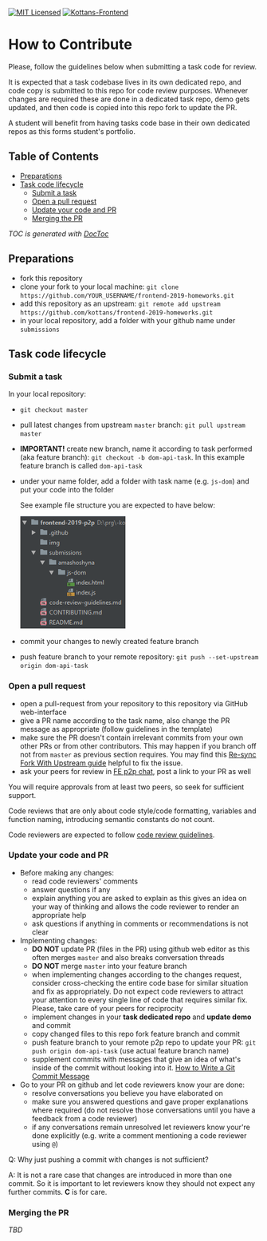 [![MIT Licensed][icon-mit]][license]
[![Kottans-Frontend][icon-kottans]][kottans-frontend]

# How to Contribute

Please, follow the guidelines below when submitting
a task code for review.

It is expected that a task codebase lives in its own dedicated repo,
and code copy is submitted to this repo for code review purposes.
Whenever changes are required these are done in a dedicated task
repo, demo gets updated, and then code is copied into this
repo fork to update the PR.

A student will benefit from having tasks code base in their own
dedicated repos as this forms student's portfolio.

<!-- START doctoc generated TOC please keep comment here to allow auto update -->
<!-- DON'T EDIT THIS SECTION, INSTEAD RE-RUN doctoc TO UPDATE -->
## Table of Contents

- [Preparations](#preparations)
- [Task code lifecycle](#task-code-lifecycle)
  - [Submit a task](#submit-a-task)
  - [Open a pull request](#open-a-pull-request)
  - [Update your code and PR](#update-your-code-and-pr)
  - [Merging the PR](#merging-the-pr)

<!-- END doctoc generated TOC please keep comment here to allow auto update -->
*TOC is generated with [DocToc](https://github.com/thlorenz/doctoc)*

## Preparations

- fork this repository
- clone your fork to your local machine:
  `git clone https://github.com/YOUR_USERNAME/frontend-2019-homeworks.git`
- add this repository as an upstream:
  `git remote add upstream https://github.com/kottans/frontend-2019-homeworks.git`
- in your local repository, add a folder with your github name under
  `submissions`

## Task code lifecycle

### Submit a task

In your local repository:

- `git checkout master`
- pull latest changes from upstream `master` branch:
  `git pull upstream master`
- **IMPORTANT!** create new branch, name it according to task performed
  (aka feature branch): `git checkout -b dom-api-task`.
  In this example feature branch is called `dom-api-task`
- under your name folder, add a folder with task name (e.g. `js-dom`)
  and put your code into the folder

  See example file structure you are expected to have below:

  ![File structure example](img/file-structure.png)

- commit your changes to newly created feature branch
- push feature branch to your remote repository:
  `git push --set-upstream origin dom-api-task`

### Open a pull request

- open a pull-request from your repository to this repository
  via GitHub web-interface
- give a PR name according to the task name,
  also change the PR message as appropriate
  (follow guidelines in the template)
- make sure the PR doesn't contain irrelevant commits
  from your own other PRs or from other contributors.
  This may happen if you branch off not from `master`
  as previous section requires. You may find this
  [Re-sync Fork With Upstream guide](https://gist.github.com/OleksiyRudenko/8b3ddb664308de0634b53c525e551d8b)
  helpful to fix the issue.
- ask your peers for review in
  [FE p2p chat](https://t.me/joinchat/???????????????),
  post a link to your PR as well

You will require approvals from at least two peers, so seek
for sufficient support.

Code reviews that are only about code style/code formatting,
variables and function naming,
introducing semantic constants do not count.

Code reviewers are expected to follow
[code review guidelines](./code-review-guidelines.md).

### Update your code and PR

- Before making any changes:
  - read code reviewers' comments
  - answer questions if any
  - explain anything you are asked to explain
    as this gives an idea on your way of thinking and allows
    the code reviewer to render an appropriate help
  - ask questions if anything in comments or recommendations
    is not clear
- Implementing changes:
  - **DO NOT** update PR (files in the PR) using github web editor
    as this often merges `master` and also breaks conversation threads
  - **DO NOT** merge `master` into your feature branch
  - when implementing changes according to the changes request,
    consider cross-checking the entire code base for similar
    situation and fix as appropriately. Do not expect code reviewers
    to attract your attention to every single line of code that
    requires similar fix. Please, take care of your peers for reciprocity
  - implement changes in your **task dedicated repo** and **update demo**
    and commit
  - copy changed files to this repo fork feature branch and commit
  - push feature branch to your remote p2p repo to update your PR:
    `git push origin dom-api-task`
    (use actual feature branch name)
  - supplement commits with messages that give an idea of what's inside
    of the commit without looking into it.
    [How to Write a Git Commit Message](https://chris.beams.io/posts/git-commit/)
- Go to your PR on github and let code reviewers know your are done:
  - resolve conversations you believe you have elaborated on
  - make sure you answered questions and gave proper explanations where
    required (do not resolve those conversations until you have a feedback
    from a code reviewer)
  - if any conversations remain unresolved let reviewers
    know your're done explicitly (e.g. write a comment mentioning
    a code reviewer using `@`)

Q: Why just pushing a commit with changes is not sufficient?

A: It is not a rare case that changes are introduced in more
than one commit. So it is important to let reviewers know
they should not expect any further commits. **C** is for care.

### Merging the PR

_TBD_

[icon-mit]: https://img.shields.io/badge/license-MIT-blue.svg
[license]: https://github.com/OleksiyRudenko/a-tiny-JS-world/blob/master/LICENSE.md

[icon-kottans]: https://img.shields.io/badge/%3D(%5E.%5E)%3D-frontend-yellow.svg
[kottans-frontend]: https://github.com/kottans/frontend
